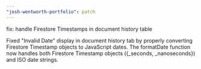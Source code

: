 ```yaml
---
"josh-wentworth-portfolio": patch
---
```


fix: handle Firestore Timestamps in document history table

Fixed "Invalid Date" display in document history tab by properly converting Firestore Timestamp objects to JavaScript dates. The formatDate function now handles both Firestore Timestamp objects ({_seconds, _nanoseconds}) and ISO date strings.
